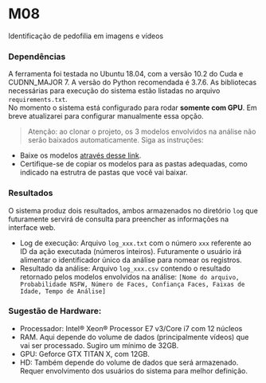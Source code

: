 # M08
 Identificação de pedofilia em imagens e vídeos
 
### Dependências
A ferramenta foi testada no Ubuntu 18.04, com a versão 10.2 do Cuda e CUDNN_MAJOR 7. A versão do Python recomendada é 3.7.6. As bibliotecas necessárias para execução do sistema estão listadas no arquivo `requirements.txt`.<br>
No momento o sistema está configurado para rodar **somente com GPU**. Em breve atualizarei para configurar manualmente essa opção.
 
> Atenção: ao clonar o projeto, os 3 modelos envolvidos na análise não serão baixados automaticamente. Siga as instruções:
* Baixe os modelos [através desse link](https://drive.google.com/file/d/1-x2Bv_8bo2Hul3Piap0wbLXiMjbmWCwW/view?usp=sharing). 
* Certifique-se de copiar os modelos para as pastas adequadas, como indicado na estrutra de pastas que você vai baixar.


### Resultados

O sistema produz dois resultados, ambos armazenados no diretório `log` que futuramente servirá de consulta para preencher as informações na interface web.
* Log de execução: Arquivo `log_xxx.txt` com o número `xxx` referente ao ID da ação executada (números inteiros). Futuramente o usuário irá alimentar o identificador único da análise para nomear os registros.
* Resultado da análise: Arquivo `log_xxx.csv` contendo o resultado retornado pelos modelos envolvidos na análise: `[Nome do arquivo, Probabilidade NSFW, Número de Faces, Confiança Faces, Faixas de Idade, Tempo de Análise]` 

### Sugestão de Hardware:

* Processador: Intel® Xeon® Processor E7 v3/Core i7 com 12 núcleos 
* RAM. Aqui depende do volume de dados (principalmente vídeos) que vai ser processado. Sugiro um mínimo de 32GB.
* GPU: Geforce GTX TITAN X, com 12GB.
* HD: Também depende do volume de dados que será armazenado. Requer envolvimento dos usuários do sistema para melhor definição. 
